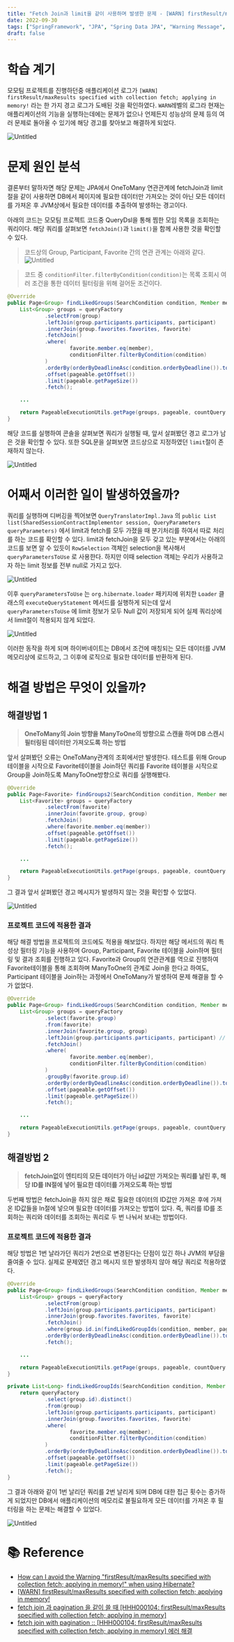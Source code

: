 ```yaml
---
title: "Fetch Join과 limit을 같이 사용하며 발생한 문제 - [WARN] firstResult/maxResults specified with collection fetch; applying in memory!"
date: 2022-09-30
tags: ["SpringFramework", "JPA", "Spring Data JPA", "Warning Message", "FetchJoin", "Limit"]
draft: false
---
```


# 학습 계기

모모팀 프로젝트를 진행하던중 애플리케이션 로그가 `[WARN] firstResult/maxResults specified with collection fetch; applying in memory!` 라는 한 가지 경고 로그가 도배된 것을 확인하였다. `WARN`레벨의 로그라 현재는 애플리케이션의 기능을 실행하는데에는 문제가 없으나 언제든지 성능상의 문제 등의 여러 문제로 돌아올 수 있기에 해당 경고를 찾아보고 해결하게 되었다.

![Untitled](image/20220930-FetchJoin과-limit을-같이-사용하며-발생한-문제/img.png)

# 문제 원인 분석

결론부터 말하자면 해당 문제는 JPA에서 OneToMany 연관관계에 fetchJoin과 limit절을 같이 사용하면 DB에서 페이지에 필요한 데이터만 가져오는 것이 아닌 모든 데이터를 가져온 후 JVM상에서 필요한 데이터를 추출하여 발생하는 경고이다.

아래의 코드는 모모팀 프로젝트 코드중 QueryDsl을 통해 찜한 모임 목록을 조회하는 쿼리이다. 해당 쿼리를 살펴보면 `fetchJoin()`과 `limit()`을 함께 사용한 것을 확인할 수 있다.

> 코드상의 Group, Participant, Favorite 간의 연관 관계는 아래와 같다.
> ![Untitled](image/20220930-FetchJoin과-limit을-같이-사용하며-발생한-문제/img_6.png)

> 코드 중 `conditionFilter.filterByCondition(condition)`는 목록 조회시 여러 조건을 통한 데이터 필터링을 위해 걸어둔 조건이다.


```java
@Override
public Page<Group> findLikedGroups(SearchCondition condition, Member member, Pageable pageable) {
    List<Group> groups = queryFactory
            .selectFrom(group)
            .leftJoin(group.participants.participants, participant)
            .innerJoin(group.favorites.favorites, favorite)
            .fetchJoin()
            .where(
                    favorite.member.eq(member),
                    conditionFilter.filterByCondition(condition)
            )
            .orderBy(orderByDeadlineAsc(condition.orderByDeadline()).toArray(OrderSpecifier[]::new))
            .offset(pageable.getOffset())
            .limit(pageable.getPageSize())
            .fetch();

    ...

    return PageableExecutionUtils.getPage(groups, pageable, countQuery::fetchOne);
}
```

해당 코드를 실행하여 콘솔을 살펴보면 쿼리가 실행될 때, 앞서 살펴봤던 경고 로그가 남은 것을 확인할 수 있다. 또한 SQL문을 살펴보면 코드상으로 지정하였던 `limit`절이 존재하지 않는다.

![Untitled](image/20220930-FetchJoin과-limit을-같이-사용하며-발생한-문제/img_1.png)

# 어째서 이러한 일이 발생하였을까?

쿼리를 실행하며 디버깅을 찍어보면 `QueryTranslatorImpl.Java` 의 `public List list(SharedSessionContractImplementor session, QueryParameters queryParameters)` 에서 limit과 fetch를 모두 가졌을 때 분기처리를 하여서 따로 처리를 하는 코드를 확인할 수 있다. limit과 fetchJoin을 모두 갖고 있는 부분에서는 아래의 코드를 보면 알 수 있듯이 `RowSelection` 객체인 selection을 복사해서 `queryParametersToUse` 로 사용한다. 하지만 이때 selection 객체는 우리가 사용하고자 하는 limit 정보를 전부 null로 가지고 있다.

![Untitled](image/20220930-FetchJoin과-limit을-같이-사용하며-발생한-문제/img_2.png)

이후 `queryParametersToUse` 는 `org.hibernate.loader` 패키지에 위치한 `Loader` 클래스의 `executeQueryStatement` 메서드를 실행하게 되는데 앞서 `queryParametersToUse` 에 limit 정보가 모두 Null 값이 저장되게 되어 실제 쿼리상에서 limit절이 적용되지 않게 되었다.

![Untitled](image/20220930-FetchJoin과-limit을-같이-사용하며-발생한-문제/img_3.png)

이러한 동작을 하게 되며 하이버네이트는 DB에서 조건에 매칭되는 모든 데이터를 JVM 메모리상에 로드하고, 그 이후에 로직으로 필요한 데이터를 반환하게 된다.

# 해결 방법은 무엇이 있을까?

## 해결방법 1
> **OneToMany의 Join 방향을 ManyToOne의 방향으로 스캔을 하며 DB 스캔시 필터링된 데이터만 가져오도록 하는 방법**

앞서 살펴봤던 오류는 OneToMany관계의 조회에서만 발생한다. 테스트를 위해 Group테이블을 시작으로 Favorite테이블을 Join하던 쿼리를 Favorite 테이블을 시작으로 Group을 Join하도록 ManyToOne방향으로 쿼리를 실행해봤다.

```java
@Override
public Page<Favorite> findGroups2(SearchCondition condition, Member member, Pageable pageable) {
    List<Favorite> groups = queryFactory
            .selectFrom(favorite)
            .innerJoin(favorite.group, group)
            .fetchJoin()
            .where(favorite.member.eq(member))
            .offset(pageable.getOffset())
            .limit(pageable.getPageSize())
            .fetch();

    ...

    return PageableExecutionUtils.getPage(groups, pageable, countQuery::fetchOne);
}
```

그 결과 앞서 살펴봤던 경고 메시지가 발생하지 않는 것을 확인할 수 있었다.

![Untitled](image/20220930-FetchJoin과-limit을-같이-사용하며-발생한-문제/img_4.png)

### 프로젝트 코드에 적용한 결과

해당 해결 방법을 프로젝트의 코드에도 적용을 해보았다. 하지만 해당 메서드의 쿼리 특성상 필터링 기능을 사용하며 Group, Participant, Favorite 테이블을 Join하며 필터링 및 결과 조회를 진행하고 있다. Favorite과 Group의 연관관계를 역으로 진행하여 Favorite테이블을 통해 조회하며 ManyToOne의 관계로 Join을 한다고 하여도, Participant 테이블을 Join하는 과정에서 OneToMany가 발생하여 문제 해결을 할 수가 없었다.

```java
@Override
public Page<Group> findLikedGroups(SearchCondition condition, Member member, Pageable pageable) {
    List<Group> groups = queryFactory
            .select(favorite.group)
            .from(favorite)
            .innerJoin(favorite.group, group)
            .leftJoin(group.participants.participants, participant) // 해당 과정에서 OneToMany가 발생
            .fetchJoin()
            .where(
                    favorite.member.eq(member),
                    conditionFilter.filterByCondition(condition)
            )
            .groupBy(favorite.group.id)
            .orderBy(orderByDeadlineAsc(condition.orderByDeadline()).toArray(OrderSpecifier[]::new))
            .offset(pageable.getOffset())
            .limit(pageable.getPageSize())
            .fetch();

    ...

    return PageableExecutionUtils.getPage(groups, pageable, countQuery::fetchOne);
}
```

## 해결방법 2
> **fetchJoin없이 엔티티의 모든 데이터가 아닌 id값만 가져오는 쿼리를 날린 후, 해당 ID를 IN절에 넣어 필요한 데이터를 가져오도록 하는 방법**

두번째 방법은 fetchJoin을 하지 않은 채로 필요한 데이터의 ID값만 가져온 후에 가져온 ID값들을 In절에 넣으며 필요한 데이터를 가져오는 방법이 있다. 즉, 쿼리를 ID를 조회하는 쿼리와 데이터를 조회하는 쿼리로 두 번 나눠서 보내는 방법이다.

### 프로젝트 코드에 적용한 결과

해당 방법은 1번 날라가던 쿼리가 2번으로 변경된다는 단점이 있긴 하나 JVM의 부담을 줄여줄 수 있다. 실제로 문제였던 경고 메시지 또한 발생하지 않아 해당 쿼리로 적용하였다.

```java
@Override
public Page<Group> findLikedGroups(SearchCondition condition, Member member, Pageable pageable) {
    List<Group> groups = queryFactory
            .selectFrom(group)
            .leftJoin(group.participants.participants, participant)
            .innerJoin(group.favorites.favorites, favorite)
            .fetchJoin()
            .where(group.id.in(findLikedGroupIds(condition, member, pageable)))
            .orderBy(orderByDeadlineAsc(condition.orderByDeadline()).toArray(OrderSpecifier[]::new))
            .fetch();

    ...

    return PageableExecutionUtils.getPage(groups, pageable, countQuery::fetchOne);
}

private List<Long> findLikedGroupIds(SearchCondition condition, Member member, Pageable pageable) {
    return queryFactory
            .select(group.id).distinct()
            .from(group)
            .leftJoin(group.participants.participants, participant)
            .innerJoin(group.favorites.favorites, favorite)
            .where(
                    favorite.member.eq(member),
                    conditionFilter.filterByCondition(condition)
            )
            .orderBy(orderByDeadlineAsc(condition.orderByDeadline()).toArray(OrderSpecifier[]::new))
            .offset(pageable.getOffset())
            .limit(pageable.getPageSize())
            .fetch();
}
```

그 결과 아래와 같이 1번 날리던 쿼리를 2번 날리게 되며 DB에 대한 접근 횟수는 증가하게 되었지만 DB에서 애플리케이션의 메모리로 불필요하게 모든 데이터를 가져온 후 필터링을 하는 문제는 해결할 수 있었다.

![Untitled](image/20220930-FetchJoin과-limit을-같이-사용하며-발생한-문제/img_5.png)

# 📚 Reference
- [How can I avoid the Warning "firstResult/maxResults specified with collection fetch; applying in memory!" when using Hibernate?](https://stackoverflow.com/questions/11431670/how-can-i-avoid-the-warning-firstresult-maxresults-specified-with-collection-fe)
- [[WARN] firstResult/maxResults specified with collection fetch; applying in memory!](https://velog.io/@cksdnr066/WARN-firstResultmaxResults-specified-with-collection-fetch-applying-in-memory)
- [fetch join 과 pagination 을 같이 쓸 때 [HHH000104: firstResult/maxResults specified with collection fetch; applying in memory]](https://javabom.tistory.com/104)
- [fetch join with pagination :: [HHH000104: firstResult/maxResults specified with collection fetch; applying in memory] 에러 해결](https://soon-devblog.tistory.com/40)
